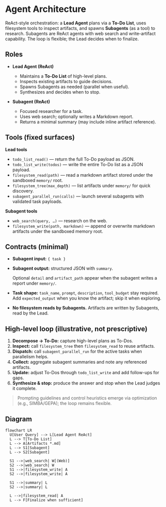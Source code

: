 # Agent Architecture

ReAct-style orchestration: a **Lead Agent** plans via a **To-Do List**, uses filesystem tools to inspect artifacts, and spawns **Subagents** (as a tool) to research. Subagents are ReAct agents with web search and write-artifact capability. The loop is flexible; the Lead decides when to finalize.

## Roles

- **Lead Agent (ReAct)**
  - Maintains a **To-Do List** of high-level plans.
  - Inspects existing artifacts to guide decisions.
  - Spawns Subagents as needed (parallel when useful).
  - Synthesizes and decides when to stop.

- **Subagent (ReAct)**
  - Focused researcher for a task.
  - Uses web search; optionally writes a Markdown report.
  - Returns a minimal summary (may include inline artifact reference).

## Tools (fixed surfaces)

**Lead tools**
- `todo_list_read()` — return the full To-Do payload as JSON.
- `todo_list_write(todos)` — write the entire To-Do list as a JSON payload.
- `filesystem_read(path)` — read a markdown artifact stored under the sandboxed `memory/` root.
- `filesystem_tree(max_depth)` — list artifacts under `memory/` for quick discovery.
- `subagent_parallel_run(calls)` — launch several subagents with validated task payloads.

**Subagent tools**
- `web_search(query, …)` — research on the web.
- `filesystem_write(path, markdown)` — append or overwrite markdown artifacts under the sandboxed memory root.

## Contracts (minimal)

- **Subagent input:** `{ task }`
- **Subagent output:** structured JSON with `summary`.

  Optional `detail` and `artifact_path` appear when the subagent writes a report under `memory/`.
- **Task shape:** `task_name`, `prompt`, `description`, `tool_budget` stay required. Add `expected_output` when you know the artifact; skip it when exploring.
- **No filesystem reads by Subagents.** Artifacts are written by Subagents, read by the Lead.

## High-level loop (illustrative, not prescriptive)

1) **Decompose → To-Do:** capture high-level plans as To-Dos.
2) **Inspect:** call `filesystem_tree` then `filesystem_read` to reuse artifacts.
3) **Dispatch:** call `subagent_parallel_run` for the active tasks when parallelism helps.
4) **Collect:** aggregate subagent summaries and note any referenced artifacts.
5) **Update:** adjust To-Dos through `todo_list_write` and add follow-ups for gaps.
6) **Synthesize & stop:** produce the answer and stop when the Lead judges it complete.

> Prompting guidelines and control heuristics emerge via optimization (e.g., SIMBA/GEPA); the loop remains flexible.

## Diagram

```mermaid
flowchart LR
  U[User Query] --> L[Lead Agent ReAct]
  L --> T[To-Do List]
  L --> A[Artifacts *.md]
  L --> S1[Subagent]
  L --> S2[Subagent]

  S1 -->|web_search| W[(Web)]
  S2 -->|web_search| W
  S1 -->|filesystem_write| A
  S2 -->|filesystem_write| A

  S1 -->|summary| L
  S2 -->|summary| L

  L -->|filesystem_read| A
  L --> F[Finalize when sufficient]

